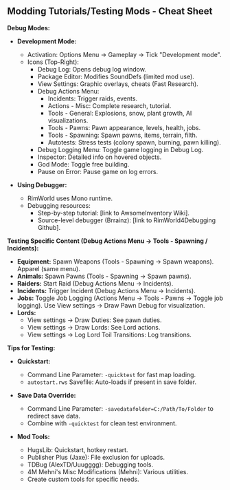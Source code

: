 
## Modding Tutorials/Testing Mods - Cheat Sheet

**Debug Modes:**

- **Development Mode:**
    - Activation: Options Menu -> Gameplay -> Tick "Development mode".
    - Icons (Top-Right):
        - Debug Log: Opens debug log window.
        - Package Editor: Modifies SoundDefs (limited mod use).
        - View Settings: Graphic overlays, cheats (Fast Research).
        - Debug Actions Menu:
            - Incidents: Trigger raids, events.
            - Actions - Misc: Complete research, tutorial.
            - Tools - General: Explosions, snow, plant growth, AI visualizations.
            - Tools - Pawns: Pawn appearance, levels, health, jobs.
            - Tools - Spawning: Spawn pawns, items, terrain, filth.
            - Autotests: Stress tests (colony spawn, burning, pawn killing).
        - Debug Logging Menu: Toggle game logging in Debug Log.
        - Inspector: Detailed info on hovered objects.
        - God Mode: Toggle free building.
        - Pause on Error: Pause game on log errors.

- **Using Debugger:**
    - RimWorld uses Mono runtime.
    - Debugging resources:
        - Step-by-step tutorial: [link to AwsomeInventory Wiki].
        - Source-level debugger (Brrainz): [link to RimWorld4Debugging Github].

**Testing Specific Content (Debug Actions Menu -> Tools - Spawning / Incidents):**

- **Equipment:** Spawn Weapons (Tools - Spawning -> Spawn weapons). Apparel (same menu).
- **Animals:** Spawn Pawns (Tools - Spawning -> Spawn pawns).
- **Raiders:** Start Raid (Debug Actions Menu -> Incidents).
- **Incidents:** Trigger Incident (Debug Actions Menu -> Incidents).
- **Jobs:** Toggle Job Logging (Actions Menu -> Tools - Pawns -> Toggle job logging). Use View settings -> Draw Pawn Debug for visualization.
- **Lords:**
    - View settings -> Draw Duties: See pawn duties.
    - View settings -> Draw Lords: See Lord actions.
    - View settings -> Log Lord Toil Transitions: Log transitions.

**Tips for Testing:**

- **Quickstart:**
    - Command Line Parameter: `-quicktest` for fast map loading.
    - `autostart.rws` Savefile: Auto-loads if present in save folder.

- **Save Data Override:**
    - Command Line Parameter: `-savedatafolder=C:/Path/To/Folder` to redirect save data.
    - Combine with `-quicktest` for clean test environment.

- **Mod Tools:**
    - HugsLib: Quickstart, hotkey restart.
    - Publisher Plus (Jaxe): File exclusion for uploads.
    - TDBug (AlexTD/Uuugggg): Debugging tools.
    - 4M Mehni's Misc Modifications (Mehni): Various utilities.
    - Create custom tools for specific needs.
```
